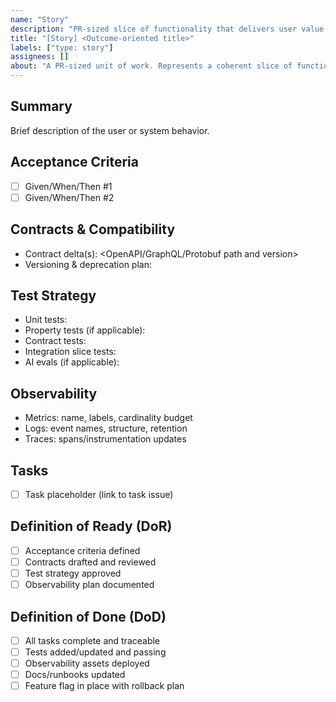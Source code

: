 ```yaml
---
name: "Story"
description: "PR-sized slice of functionality that delivers user value."
title: "[Story] <Outcome-oriented title>"
labels: ["type: story"]
assignees: []
about: "A PR-sized unit of work. Represents a coherent slice of functionality (often vertical: UI → API → DB). Carries acceptance criteria, tests, and contracts."
---
```


## Summary
Brief description of the user or system behavior.

## Acceptance Criteria
- [ ] Given/When/Then #1
- [ ] Given/When/Then #2

## Contracts & Compatibility
- Contract delta(s): <OpenAPI/GraphQL/Protobuf path and version>
- Versioning & deprecation plan: <strategy>

## Test Strategy
- Unit tests: <scope>
- Property tests (if applicable): <scope>
- Contract tests: <scope>
- Integration slice tests: <scope>
- AI evals (if applicable): <scope>

## Observability
- Metrics: name, labels, cardinality budget
- Logs: event names, structure, retention
- Traces: spans/instrumentation updates

## Tasks
- [ ] Task placeholder (link to task issue)

## Definition of Ready (DoR)
- [ ] Acceptance criteria defined
- [ ] Contracts drafted and reviewed
- [ ] Test strategy approved
- [ ] Observability plan documented

## Definition of Done (DoD)
- [ ] All tasks complete and traceable
- [ ] Tests added/updated and passing
- [ ] Observability assets deployed
- [ ] Docs/runbooks updated
- [ ] Feature flag in place with rollback plan
